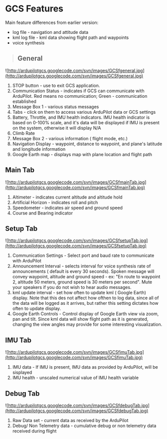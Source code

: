 # GCS Features #

Main feature differences from earlier version:
  * log file - navigation and attitude data
  * kml log file - kml data showing flight path and waypoints
  * voice synthesis


> ## General ##

![http://ardupilotgcs.googlecode.com/svn/images/GCSfgeneral.jpg](http://ardupilotgcs.googlecode.com/svn/images/GCSfgeneral.jpg)

  1. STOP button - use to exit GCS application.
  1. Communication Status - indicates if GCS can communicate with ArduPilot. Red means no communication; Green - communication established
  1. Message Box 1 - various status messages
  1. Tabs - click on them to access various ArduPilot data or GCS settings
  1. Battery, Throttle, and IMU health indicators. IMU health indicator is based on 0-100% scale, and it's data will be displayed if IMU is present on the system, otherwise it will display N/A
  1. Climb Rate
  1. Message Box 2 - various information ( flight mode, etc.)
  1. Navigation Display - waypoint, distance to waypoint, and plane's latitude and longitude information
  1. Google Earth map - displays map with plane location and flight path


## Main Tab ##

![http://ardupilotgcs.googlecode.com/svn/images/GCSfmainTab.jpg](http://ardupilotgcs.googlecode.com/svn/images/GCSfmainTab.jpg)

  1. Altimeter - indicates current altitude and altitude hold
  1. Artificial Horizon - indicates roll and pitch
  1. Speedometer - indicates air speed and ground speed
  1. Course and Bearing indicator


## Setup Tab ##

![http://ardupilotgcs.googlecode.com/svn/images/GCSfsetupTab.jpg](http://ardupilotgcs.googlecode.com/svn/images/GCSfsetupTab.jpg)

  1. Communication Settings - Select port and baud rate to communicate with ArduPilot
  1. Announcement Interval - selects interval for voice synthesis rate of announcements ( default is every 30 seconds). Spoken message will convey waypoint, altitude and ground speed - ex: "En route to waypoint 2, altitude 50 meters, ground speed is 30 meters per second". Mute your speakers if you do not wish to hear audio messages.
  1. kml update interval - set how often to update kml ( Google Earth) display. Note that this des not affect how ofthen to log data, since all of the data will be logged as it arrives, but rather this setting dictates how often to update display.
  1. Google Earth Controls - Control display of Google Earth view via zoom, pan and tilt. Since kml data will show flight path as it is generated, changing the view angles may provide for some interesting visualization.



## IMU Tab ##

![http://ardupilotgcs.googlecode.com/svn/images/GCSfimuTab.jpg](http://ardupilotgcs.googlecode.com/svn/images/GCSfimuTab.jpg)

  1. IMU data - If IMU is present, IMU data as provided by ArduPilot, will be sisplayed
  1. IMU health - unscaled numerical value of IMU health variable


## Debug Tab ##

![http://ardupilotgcs.googlecode.com/svn/images/GCSfdebugTab.jpg](http://ardupilotgcs.googlecode.com/svn/images/GCSfdebugTab.jpg)

  1. Raw Data set - current data as received by the ArduPilot
  1. Debug/ Non Telemetry data - cumulative debug or non telemetry data received during flight